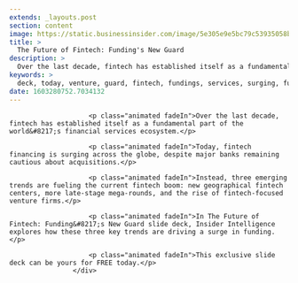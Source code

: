 ```yaml
--- 
extends: _layouts.post 
section: content 
image: https://static.businessinsider.com/image/5e305e9e5bc79c53935058b6 
title: > 
  The Future of Fintech: Funding's New Guard 
description: > 
  Over the last decade, fintech has established itself as a fundamental part of the world’s financial services ecosystem.Today, fintech financing is surging across the globe, despite major banks remaining cautious about acquisitions.Instead, three emerging trends are fueling the current fintech boom: new geographical fintech centers, more late-stage mega-rounds, and the rise of fintech-focused venture firms.In The Future of Fintech: Funding’s New Guard slide deck, Insider Intelligence explores how these three key trends are driving a surge in funding.This exclusive slide deck can be yours for FREE today. 
keywords: > 
  deck, today, venture, guard, fintech, fundings, services, surging, future, worlds, slide, surge, trends 
date: 1603280752.7034132 
--- 
```

<div><p class="d-none d-lg-block animated fadeIn"></p>
                        
                        <p class="animated fadeIn">Over the last decade, fintech has established itself as a fundamental part of the world&#8217;s financial services ecosystem.</p>
                        
                        <p class="animated fadeIn">Today, fintech financing is surging across the globe, despite major banks remaining cautious about acquisitions.</p>
                        
                        <p class="animated fadeIn">Instead, three emerging trends are fueling the current fintech boom: new geographical fintech centers, more late-stage mega-rounds, and the rise of fintech-focused venture firms.</p>
                        
                        <p class="animated fadeIn">In The Future of Fintech: Funding&#8217;s New Guard slide deck, Insider Intelligence explores how these three key trends are driving a surge in funding.</p>
                        
                        <p class="animated fadeIn">This exclusive slide deck can be yours for FREE today.</p>
                    </div>